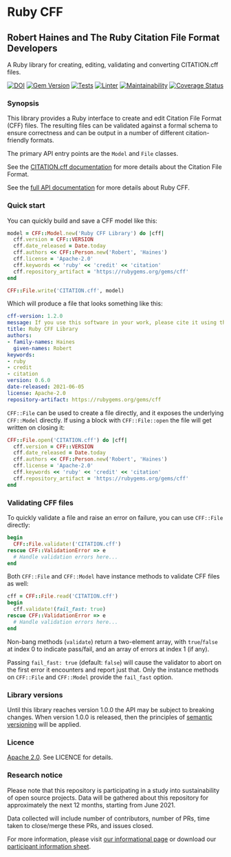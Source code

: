 # Ruby CFF
## Robert Haines and The Ruby Citation File Format Developers

A Ruby library for creating, editing, validating and converting CITATION.cff files.

[![DOI](https://zenodo.org/badge/DOI/10.5281/zenodo.1184077.svg)](https://doi.org/10.5281/zenodo.1184077)
[![Gem Version](https://badge.fury.io/rb/cff.svg)](https://badge.fury.io/rb/cff)
[![Tests](https://github.com/citation-file-format/ruby-cff/actions/workflows/ruby.yml/badge.svg)](https://github.com/citation-file-format/ruby-cff/actions/workflows/ruby.yml)
[![Linter](https://github.com/citation-file-format/ruby-cff/actions/workflows/lint.yml/badge.svg)](https://github.com/citation-file-format/ruby-cff/actions/workflows/lint.yml)
[![Maintainability](https://api.codeclimate.com/v1/badges/6bb4c661bfb4971260ba/maintainability)](https://codeclimate.com/github/citation-file-format/ruby-cff/maintainability)
[![Coverage Status](https://coveralls.io/repos/github/citation-file-format/ruby-cff/badge.svg)](https://coveralls.io/github/citation-file-format/ruby-cff)

### Synopsis

This library provides a Ruby interface to create and edit Citation File Format (CFF) files. The resulting files can be validated against a formal schema to ensure correctness and can be output in a number of different citation-friendly formats.

The primary API entry points are the `Model` and `File` classes.

See the [CITATION.cff documentation](https://citation-file-format.github.io/) for more details about the Citation File Format.

See the [full API documentation](https://citation-file-format.github.io/ruby-cff/) for more details about Ruby CFF.

### Quick start

You can quickly build and save a CFF model like this:

```ruby
model = CFF::Model.new('Ruby CFF Library') do |cff|
  cff.version = CFF::VERSION
  cff.date_released = Date.today
  cff.authors << CFF::Person.new('Robert', 'Haines')
  cff.license = 'Apache-2.0'
  cff.keywords << 'ruby' << 'credit' << 'citation'
  cff.repository_artifact = 'https://rubygems.org/gems/cff'
end

CFF::File.write('CITATION.cff', model)
```

Which will produce a file that looks something like this:

```yaml
cff-version: 1.2.0
message: If you use this software in your work, please cite it using the following metadata
title: Ruby CFF Library
authors:
- family-names: Haines
  given-names: Robert
keywords:
- ruby
- credit
- citation
version: 0.6.0
date-released: 2021-06-05
license: Apache-2.0
repository-artifact: https://rubygems.org/gems/cff
```

`CFF::File` can be used to create a file directly, and it exposes the underlying `CFF::Model` directly. If using a block with `CFF::File::open` the file will get written on closing it:

```ruby
CFF::File.open('CITATION.cff') do |cff|
  cff.version = CFF::VERSION
  cff.date_released = Date.today
  cff.authors << CFF::Person.new('Robert', 'Haines')
  cff.license = 'Apache-2.0'
  cff.keywords << 'ruby' << 'credit' << 'citation'
  cff.repository_artifact = 'https://rubygems.org/gems/cff'
end
```

### Validating CFF files

To quickly validate a file and raise an error on failure, you can use `CFF::File` directly:

```ruby
begin
  CFF::File.validate!('CITATION.cff')
rescue CFF::ValidationError => e
  # Handle validation errors here...
end
```

Both `CFF::File` and `CFF::Model` have instance methods to validate CFF files as well:

```ruby
cff = CFF::File.read('CITATION.cff')
begin
  cff.validate!(fail_fast: true)
rescue CFF::ValidationError => e
  # Handle validation errors here...
end
```

Non-bang methods (`validate`) return a two-element array, with `true`/`false` at index 0 to indicate pass/fail, and an array of errors at index 1 (if any).

Passing `fail_fast: true` (default: `false`) will cause the validator to abort on the first error it encounters and report just that. Only the instance methods on `CFF::File` and `CFF::Model` provide the `fail_fast` option.

### Library versions

Until this library reaches version 1.0.0 the API may be subject to breaking changes. When version 1.0.0 is released, then the principles of [semantic versioning](https://semver.org/) will be applied.

### Licence

[Apache 2.0](http://www.apache.org/licenses/). See LICENCE for details.

### Research notice

Please note that this repository is participating in a study into sustainability
 of open source projects. Data will be gathered about this repository for
 approximately the next 12 months, starting from June 2021.

Data collected will include number of contributors, number of PRs, time taken to
 close/merge these PRs, and issues closed.

For more information, please visit
[our informational page](https://sustainable-open-science-and-software.github.io/) or download our [participant information sheet](https://sustainable-open-science-and-software.github.io/assets/PIS_sustainable_software.pdf).
